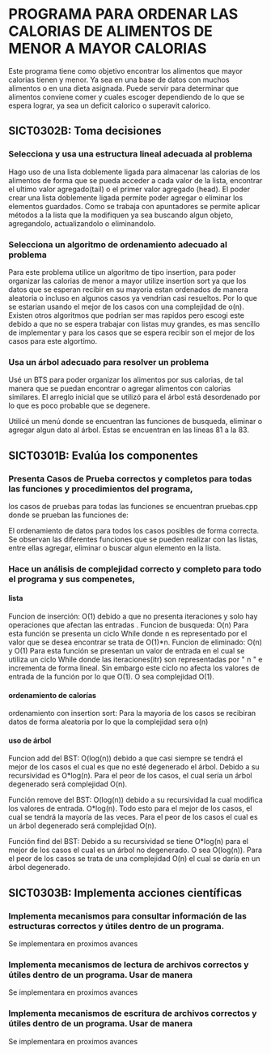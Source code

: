 # PROGRAMA PARA ORDENAR LAS CALORIAS DE ALIMENTOS DE MENOR A MAYOR CALORIAS
Este programa tiene como objetivo encontrar los alimentos que mayor calorias tienen y menor. Ya sea en una base de datos con muchos alimentos o en una dieta asignada. 
Puede servir para determinar que alimentos conviene comer y cuales escoger dependiendo de lo que se espera lograr, ya sea un deficit calorico o superavit calorico.
## SICT0302B: Toma decisiones 

### Selecciona y usa una estructura lineal adecuada al problema

Hago uso de una lista doblemente ligada para almacenar las calorias de los alimentos de forma que se pueda acceder a cada valor de la lista, encontrar el ultimo valor agregado(tail) o el primer valor agregado (head). El poder crear una lista doblemente ligada permite poder agregar o eliminar los elementos guardados. Como se trabaja con apuntadores se permite aplicar métodos a la lista que la modifiquen ya sea buscando algun objeto, agregandolo, actualizandolo o eliminandolo. 


### Selecciona un algoritmo de ordenamiento adecuado al problema

Para este problema utilice un algoritmo de tipo insertion, para poder organizar las calorias de menor a mayor utilize insertion sort ya que los datos que se esperan recibir en su mayoria estan ordenados de manera aleatoria o incluso en algunos casos ya vendrian casi resueltos. Por lo que se estarian usando el mejor de los casos con una complejidad de o(n). Existen otros algoritmos que podrian ser mas rapidos pero escogi este debido a que no se espera trabajar con listas muy grandes,  es mas sencillo de implementar y para los casos que se espera recibir son el mejor de los casos para este algortimo.

### Usa un árbol adecuado para resolver un problema

Usé un BTS para poder organizar los alimentos por sus calorias, de tal manera que se puedan encontrar o agregar alimentos con calorias similares. El arreglo inicial que se utilizó para el árbol está desordenado por lo que es poco probable que se degenere.

Utilicé un menú donde se encuentran las funciones de busqueda, eliminar o agregar algun dato al árbol. Estas se encuentran en las líneas 81 a la 83.

## SICT0301B: Evalúa los componentes

### Presenta Casos de Prueba correctos y completos para todas las funciones y procedimientos del programa,

los casos de pruebas para todas las funciones se encuentran pruebas.cpp donde se prueban las funciones de: 

El ordenamiento de datos para todos los casos posibles de forma correcta.
Se observan las diferentes funciones que se pueden realizar con las listas, entre ellas agregar, eliminar o buscar algun elemento en la lista.


### Hace un análisis de complejidad correcto y completo para todo el programa y sus compenetes,

#### lista 
 Funcion de inserción: O(1) debido a que no presenta iteraciones y solo hay operaciones que  afectan  las entradas .
 Funcion de busqueda: O(n)  Para esta función se presenta un ciclo While donde n es representado por el valor que se desea encontrar se trata de O(1)*n. 
 Funcion de eliminado: O(n) y O(1) 
Para esta función se presentan un valor de entrada en el cual se utiliza un ciclo While donde las iteraciones(itr) son representadas por " n " e incrementa de forma lineal. Sin embargo este ciclo no afecta los valores de entrada de la función por lo que O(1). O sea complejidad O(1).


#### ordenamiento de calorías

ordenamiento con insertion sort:  Para la mayoria de los casos se recibiran datos de forma aleatoria por lo que la complejidad sera o(n)

#### uso de árbol

Funcion add del BST: O(log(n)) debido a que casi siempre se tendrá el mejor de los casos el cual es que no esté degenerado el árbol. Debido a su recursividad es O*log(n). Para el peor de los casos, el cual sería un árbol degenerado será complejidad O(n).

Función remove del BST: O(log(n)) debido a su recursividad la cual modifica los valores de entrada. O*log(n). Todo esto para el mejor de los casos, el cual se tendrá la mayoría de las veces. Para el peor de los casos el cual es un árbol degenerado será complejidad O(n).

Función find del BST: Debido a su recursividad se tiene O*log(n) para el mejor de los casos el cual es un árbol no degenerado. O sea O(log(n)). Para el peor de los casos se trata de una complejidad O(n) el cual se daría en un árbol degenerado.


## SICT0303B: Implementa acciones científicas 
### Implementa mecanismos para consultar información de las estructuras correctos y útiles dentro de un programa.

Se implementara en proximos avances

### Implementa mecanismos de lectura de archivos correctos y útiles dentro de un programa. Usar de manera
Se implementara en proximos avances

### Implementa mecanismos de escritura de archivos correctos y útiles dentro de un programa. Usar de manera
Se implementara en proximos avances
